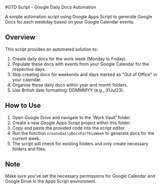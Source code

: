 #GTD Script - Google Daily Docs Automation

A simple automation script using Google Apps Script to generate Google Docs for each weekday based on your Google Calendar events.

## Overview

This script provides an automated solution to:

1. Create daily docs for the work week (Monday to Friday).
2. Populate these docs with events from your Google Calendar for the respective days.
3. Skip creating docs for weekends and days marked as "Out of Office" in your calendar.
4. Organise these daily docs within year and month folders.
5. Use British date formatting: DDMMMYY (e.g., 31Jul23).

## How to Use

1. Open Google Drive and navigate to the 'Work Vault' folder.
2. Create a new Google Apps Script project within this folder.
3. Copy and paste the provided code into the script editor.
4. Run the function `createDailyDocsForThisWeek` to generate docs for the current week.
5. The script will check for existing folders and only create necessary folders and files.

## Note

Make sure you've set the necessary permissions for Google Calendar and Google Drive in the Apps Script environment.
